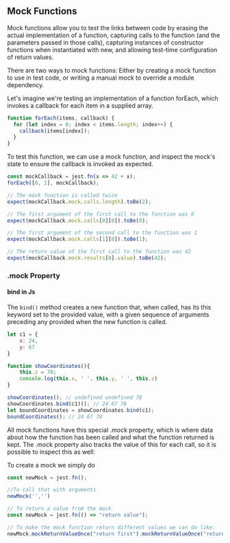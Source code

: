 ## Mock Functions

Mock functions allow you to test the links between code by erasing the actual implementation of a function, capturing calls to the function (and the parameters passed in those calls), capturing instances of constructor functions when instantiated with new, and allowing test-time configuration of return values.

There are two ways to mock functions: Either by creating a mock function to use in test code, or writing a manual mock to override a module dependency.

Let's imagine we're testing an implementation of a function forEach, which invokes a callback for each item in a supplied array.
```js
function forEach(items, callback) {
  for (let index = 0; index < items.length; index++) {
    callback(items[index]);
  }
}
```
To test this function, we can use a mock function, and inspect the mock's state to ensure the callback is invoked as expected.
```js
const mockCallback = jest.fn(x => 42 + x);
forEach([0, 1], mockCallback);

// The mock function is called twice
expect(mockCallback.mock.calls.length).toBe(2);

// The first argument of the first call to the function was 0
expect(mockCallback.mock.calls[0][0]).toBe(0);

// The first argument of the second call to the function was 1
expect(mockCallback.mock.calls[1][0]).toBe(1);

// The return value of the first call to the function was 42
expect(mockCallback.mock.results[0].value).toBe(42);
```

### .mock Property 

#### bind in Js
The ``bind()`` method creates a new function that, when called, has its this keyword set to the provided value, with a given sequence of arguments preceding any provided when the new function is called.
```js
let c1 = {
    x: 24,
    y: 67
}

function showCoordinates(){
    this.z = 78;
    console.log(this.x, ' ', this.y, ' ', this.z)
}

showCoordinates(); // undefined undefined 78
showCoordinates.bind(c1)(); // 24 67 78 
let boundCoordinates = showCoordinates.bind(c1);
boundCoordinates(); // 24 67 78
```

All mock functions have this special .mock property, which is where data about how the function has been called and what the function returned is kept. The .mock property also tracks the value of this for each call, so it is possible to inspect this as well:


To create a mock we simply do 
```js
const newMock = jest.fn();

//To call that with arguments
newMock('','')

// To return a value from the mock
const newMock = jest.fn(() => "return value");

// To make the mock function return different values we can do like: 
newMock.mockReturnValueOnce("return first").mockReturnValueOnce("return second")
```